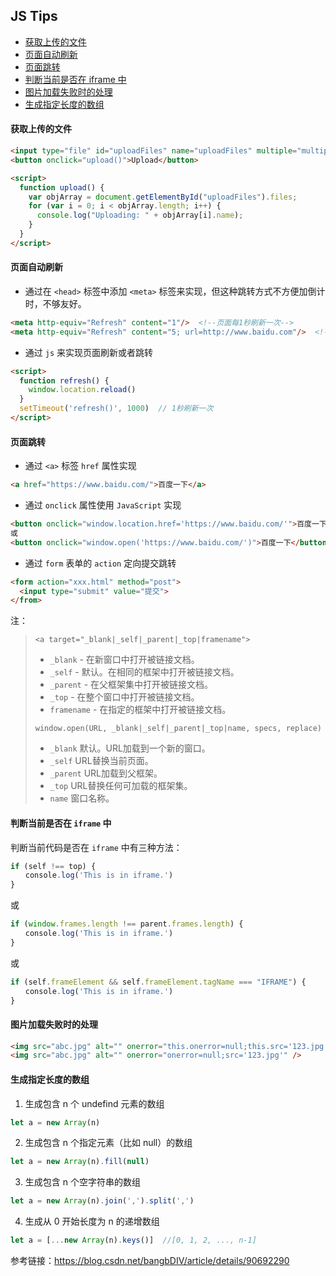 ## JS Tips


- [获取上传的文件](#获取上传的文件)  
- [页面自动刷新](#页面自动刷新)  
- [页面跳转](#页面跳转)  
- [判断当前是否在 iframe 中](#判断当前是否在-iframe-中)  
- [图片加载失败时的处理](#图片加载失败时的处理)  
- [生成指定长度的数组](#生成指定长度的数组)  


#### 获取上传的文件
```html
<input type="file" id="uploadFiles" name="uploadFiles" multiple="multiple">
<button onclick="upload()">Upload</button>

<script>
  function upload() {
    var objArray = document.getElementById("uploadFiles").files;
    for (var i = 0; i < objArray.length; i++) {
      console.log("Uploading: " + objArray[i].name);
    }
  }
</script>
```


#### 页面自动刷新
- 通过在 `<head>` 标签中添加 `<meta>` 标签来实现，但这种跳转方式不方便加倒计时，不够友好。
```html
<meta http-equiv="Refresh" content="1"/>  <!--页面每1秒刷新一次-->
<meta http-equiv="Refresh" content="5; url=http://www.baidu.com"/>  <!--5秒钟后页面自动跳转到http://www.baidu.com-->
```

- 通过 `js` 来实现页面刷新或者跳转
```html
<script>
  function refresh() {
    window.location.reload()
  }
  setTimeout('refresh()', 1000)  // 1秒刷新一次
</script>
```


#### 页面跳转
- 通过 `<a>` 标签 `href` 属性实现
```html
<a href="https://www.baidu.com/">百度一下</a>
```

- 通过 `onclick` 属性使用 `JavaScript` 实现
```html
<button onclick="window.location.href='https://www.baidu.com/'">百度一下</button>
或
<button onclick="window.open('https://www.baidu.com/')">百度一下</button>
```

- 通过 `form` 表单的 `action` 定向提交跳转
```html
<form action="xxx.html" method="post">
  <input type="submit" value="提交">
</from>
```

注：
> `<a target="_blank|_self|_parent|_top|framename">`
> - `_blank` - 在新窗口中打开被链接文档。
> - `_self` - 默认。在相同的框架中打开被链接文档。
> - `_parent` - 在父框架集中打开被链接文档。
> - `_top` - 在整个窗口中打开被链接文档。
> - `framename` - 在指定的框架中打开被链接文档。
>   
> `window.open(URL, _blank|_self|_parent|_top|name, specs, replace)`
> - `_blank`  默认。URL加载到一个新的窗口。
> - `_self`  URL替换当前页面。
> - `_parent`  URL加载到父框架。
> - `_top`  URL替换任何可加载的框架集。
> - `name`  窗口名称。


#### 判断当前是否在 `iframe` 中
判断当前代码是否在 `iframe` 中有三种方法：
```js
if (self !== top) {
　　console.log('This is in iframe.')
}
```
或
```js
if (window.frames.length !== parent.frames.length) {
　　console.log('This is in iframe.')
}
```
或
```js
if (self.frameElement && self.frameElement.tagName === "IFRAME") {
　　console.log('This is in iframe.')
}
```


#### 图片加载失败时的处理
```html
<img src="abc.jpg" alt="" onerror="this.onerror=null;this.src='123.jpg'"/>
<img src="abc.jpg" alt="" onerror="onerror=null;src='123.jpg'" />
```


#### 生成指定长度的数组
1. 生成包含 n 个 undefind 元素的数组
```js
let a = new Array(n)
```
2. 生成包含 n 个指定元素（比如 null）的数组
```js
let a = new Array(n).fill(null)
```
3. 生成包含 n 个空字符串的数组
```js
let a = new Array(n).join(',').split(',')
```
4. 生成从 0 开始长度为 n 的递增数组
```js
let a = [...new Array(n).keys()]  //[0, 1, 2, ..., n-1]
```
参考链接：<https://blog.csdn.net/bangbDIV/article/details/90692290>